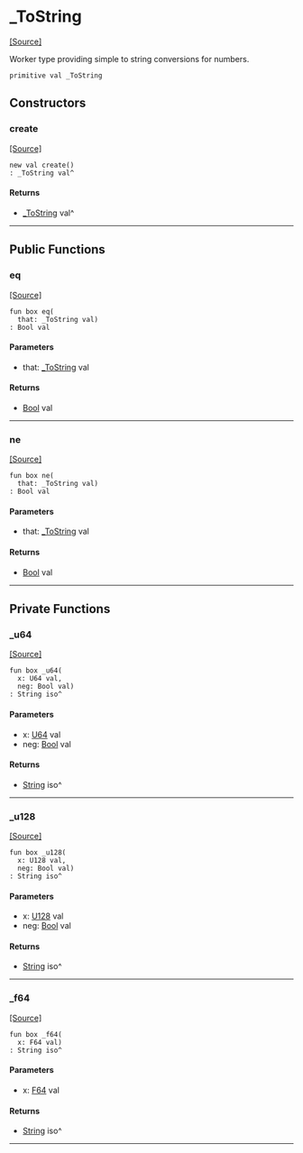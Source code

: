# _ToString
<span class="source-link">[[Source]](src/builtin/_to_string.md#L1)</span>

Worker type providing simple to string conversions for numbers.


```pony
primitive val _ToString
```

## Constructors

### create
<span class="source-link">[[Source]](src/builtin/_to_string.md#L1)</span>


```pony
new val create()
: _ToString val^
```

#### Returns

* [_ToString](builtin-_ToString.md) val^

---

## Public Functions

### eq
<span class="source-link">[[Source]](src/builtin/_to_string.md#L5)</span>


```pony
fun box eq(
  that: _ToString val)
: Bool val
```
#### Parameters

*   that: [_ToString](builtin-_ToString.md) val

#### Returns

* [Bool](builtin-Bool.md) val

---

### ne
<span class="source-link">[[Source]](src/builtin/_to_string.md#L5)</span>


```pony
fun box ne(
  that: _ToString val)
: Bool val
```
#### Parameters

*   that: [_ToString](builtin-_ToString.md) val

#### Returns

* [Bool](builtin-Bool.md) val

---

## Private Functions

### _u64
<span class="source-link">[[Source]](src/builtin/_to_string.md#L5)</span>


```pony
fun box _u64(
  x: U64 val,
  neg: Bool val)
: String iso^
```
#### Parameters

*   x: [U64](builtin-U64.md) val
*   neg: [Bool](builtin-Bool.md) val

#### Returns

* [String](builtin-String.md) iso^

---

### _u128
<span class="source-link">[[Source]](src/builtin/_to_string.md#L28)</span>


```pony
fun box _u128(
  x: U128 val,
  neg: Bool val)
: String iso^
```
#### Parameters

*   x: [U128](builtin-U128.md) val
*   neg: [Bool](builtin-Bool.md) val

#### Returns

* [String](builtin-String.md) iso^

---

### _f64
<span class="source-link">[[Source]](src/builtin/_to_string.md#L51)</span>


```pony
fun box _f64(
  x: F64 val)
: String iso^
```
#### Parameters

*   x: [F64](builtin-F64.md) val

#### Returns

* [String](builtin-String.md) iso^

---


